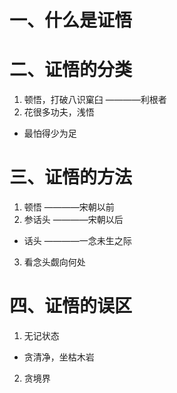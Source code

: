 # 一、什么是证悟


# 二、证悟的分类
1. 顿悟，打破八识窠臼 ————利根者
2. 花很多功夫，浅悟
  - 最怕得少为足

# 三、证悟的方法
1. 顿悟 ————宋朝以前
2. 参话头 ————宋朝以后
- 话头 ————一念未生之际
3. 看念头觑向何处

# 四、证悟的误区
1. 无记状态
  -  贪清净，坐枯木岩
2. 贪境界
